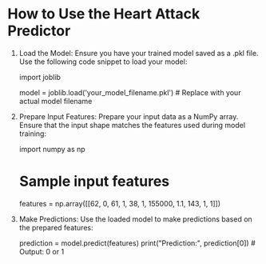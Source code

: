 # How to Use the Heart Attack Predictor

1. Load the Model:
   Ensure you have your trained model saved as a .pkl file. Use the following code snippet to load your model:
   
   import joblib
   
   model = joblib.load('your_model_filename.pkl')  # Replace with your actual model filename

2. Prepare Input Features:
   Prepare your input data as a NumPy array. Ensure that the input shape matches the features used during model training:
   
   import numpy as np
   
   # Sample input features
   features = np.array([[62, 0, 61, 1, 38, 1, 155000, 1.1, 143, 1, 1]])

3. Make Predictions:
   Use the loaded model to make predictions based on the prepared features:
   
   prediction = model.predict(features)
   print("Prediction:", prediction[0])  # Output: 0 or 1
